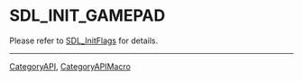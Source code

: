 # SDL_INIT_GAMEPAD

Please refer to [SDL_InitFlags](SDL_InitFlags) for details.

----
[CategoryAPI](CategoryAPI), [CategoryAPIMacro](CategoryAPIMacro)

